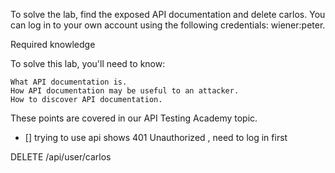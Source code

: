 To solve the lab, find the exposed API documentation and delete carlos. You can log in to your own account using the following credentials: wiener:peter. 


Required knowledge

To solve this lab, you'll need to know:

    What API documentation is.
    How API documentation may be useful to an attacker.
    How to discover API documentation.

These points are covered in our API Testing Academy topic.


- [] trying to use api shows 401 Unauthorized , need to log in first 

DELETE /api/user/carlos
